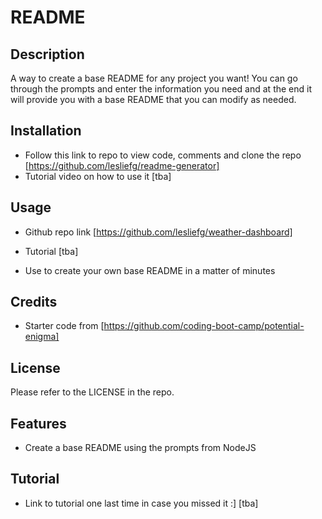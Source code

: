 # README

## Description

A way to create a base README for any project you want! You can go through the prompts and enter the information you need and at the end it will provide you with a base README that you can modify as needed.

## Installation

- Follow this link to repo to view code, comments and clone the repo [https://github.com/lesliefg/readme-generator]
- Tutorial video on how to use it [tba]

## Usage

- Github repo link [https://github.com/lesliefg/weather-dashboard]
- Tutorial [tba]

- Use to create your own base README in a matter of minutes

## Credits

- Starter code from [https://github.com/coding-boot-camp/potential-enigma] 

## License

Please refer to the LICENSE in the repo.

## Features
- Create a base README using the prompts from NodeJS

## Tutorial
- Link to tutorial one last time in case you missed it :] [tba]
